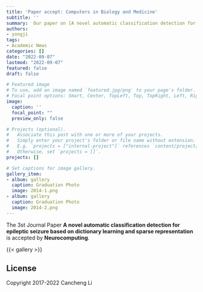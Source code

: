 ```yaml
---
title: 'Paper accept: Computers in Biology and Medicine'
subtitle: ''
summary:  Our paper on [A novel automatic classification detection for epileptic seizure based on dictionary learning and sparse representation](https://www.researchgate.net/publication/363826613_CSM-net_Automatic_joint_segmentation_of_and_lumen_in_carotid_artery_ultrasound_images) got accepted to Computers in Biology and Medicine
authors:
- yongji
tags:
- Academic News
categories: []
date: "2022-09-07"
lastmod: "2022-09-07"
featured: false
draft: false

# Featured image
# To use, add an image named `featured.jpg/png` to your page's folder.
# Focal point options: Smart, Center, TopLeft, Top, TopRight, Left, Right, BottomLeft, Bottom, BottomRight
image:
  caption: ''
  focal_point: ""
  preview_only: false

# Projects (optional).
#   Associate this post with one or more of your projects.
#   Simply enter your project's folder or file name without extension.
#   E.g. `projects = ["internal-project"]` references `content/project/deep-learning/index.md`.
#   Otherwise, set `projects = []`.
projects: []

# Set captions for image gallery.
gallery_item:
- album: gallery
  caption: Graduation Photo
  image: 2014-1.png
- album: gallery
  caption: Graduation Photo
  image: 2014-2.png
---
```


The 3st Journal Paper **A novel automatic classification detection for epileptic seizure based on dictionary learning and sparse representation** is accepted by **Neurocomputing**. 

{{< gallery >}}

## License

Copyright 2017-2022 Cancheng Li

